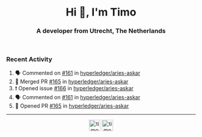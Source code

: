<h1 align="center">Hi 👋, I'm Timo</h1>
<h3 align="center">A developer from Utrecht, The Netherlands</h3>
<br/>
<!-- https://github.com/rahuldkjain/github-profile-readme-generator --!>

<!--  <p align="left"><img src="https://github-readme-stats.vercel.app/api?username=timoglastra&show_icons=true&count_private=true&" alt="timoglastra" /></p> --!>

<!--
Github language stats
<p align="left"><img src="https://github-readme-stats.vercel.app/api/top-langs/?username=timoglastra&layout=compact" alt="timoglastra" /><p>
-->

<!-- Codestats language stats -->
<!-- <p align="left"><img src="https://codestats-readme.vercel.app/api/top-langs/?username=timoglastra&layout=compact&language_count=12" alt="timoglastra" /><p>    --!>
  
<h3>Recent Activity</h3>

<!--START_SECTION:activity-->
1. 🗣 Commented on [#161](https://github.com/hyperledger/aries-askar/pull/161#issuecomment-1666038019) in [hyperledger/aries-askar](https://github.com/hyperledger/aries-askar)
2. 🎉 Merged PR [#165](https://github.com/hyperledger/aries-askar/pull/165) in [hyperledger/aries-askar](https://github.com/hyperledger/aries-askar)
3. ❗ Opened issue [#166](https://github.com/hyperledger/aries-askar/issues/166) in [hyperledger/aries-askar](https://github.com/hyperledger/aries-askar)
4. 🗣 Commented on [#161](https://github.com/hyperledger/aries-askar/pull/161#issuecomment-1665625366) in [hyperledger/aries-askar](https://github.com/hyperledger/aries-askar)
5. 💪 Opened PR [#165](https://github.com/hyperledger/aries-askar/pull/165) in [hyperledger/aries-askar](https://github.com/hyperledger/aries-askar)
<!--END_SECTION:activity-->

---

<p align="center">
<a href="https://twitter.com/timoglastra" target="blank"><img align="center" src="https://cdn.jsdelivr.net/npm/simple-icons@3.0.1/icons/twitter.svg" alt="timoglastra" height="30" width="30" /></a>
<a href="https://linkedin.com/in/timoglastra" target="blank"><img align="center" src="https://cdn.jsdelivr.net/npm/simple-icons@3.0.1/icons/linkedin.svg" alt="timoglastra" height="30" width="30" /></a>
</p>



